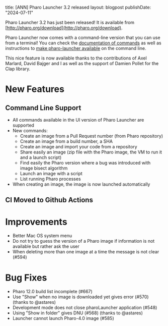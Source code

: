 title: [ANN]  Pharo Launcher 3.2 released
layout: blogpost
publishDate: "2024-07-11"

Pharo Launcher 3.2 has just been released! It is available from [http://pharo.org/download](http://pharo.org/download).

Pharo Launcher now comes with a command-line version that you can use from a terminal!
You can check the [documentation of commands](https://pharo-project.github.io/pharo-launcher/commands-cmd-line/)  as well as instructions to [make pharo-launcher available](https://pharo-project.github.io/pharo-launcher/installation/) on the command line.

This nice feature is now available thanks to the contributions of Axel Marlard, David Bajger and I as well as the support of Damien Pollet for the Clap library.

# New Features

## Command Line Support
- All commands available in the UI version of Pharo Launcher are supported
- New commands:
  - Create an image from a Pull Request number (from Pharo repository)
  - Create an image from a build number, a SHA
  - Create an image and import your code from a repository
  - Share easily an image (zip file with the Pharo image, the VM to run it and a launch script)
  - Find easily the Pharo version where a bug was introduced with image bisect algorithm
  - Launch an image with a script
  - List running Pharo processes
- When creating an image, the image is now launched automatically

## CI Moved to Github Actions

# Improvements
- Better Mac OS system menu
- Do not try to guess the version of a Pharo image if information is not available but rather ask the user
- When deleting more than one image at a time the message is not clear (#594)

# Bug Fixes
- Pharo 12.0 build list incomplete (#667)
- Use "Show" when no image is downloaded yet gives error (#570) (thanks to @astares)
- Development mode does not close pharoLauncher application (#548)
- Using "Show in folder" gives DNU (#568) (thanks to @astares)
- Launcher cannot launch Pharo-4.0 image (#585)
